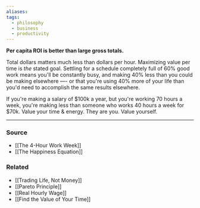 ```yaml
---
aliases: 
tags:
  - philosophy
  - business
  - productivity
---
```

**Per capita ROI is better than large gross totals.**

Total dollars matters much less than dollars per hour. Maximizing value per time is *the* stated goal. Settling for a schedule completely full of 60% good work means you'll be constantly busy, and making 40% less than you could be making elsewhere —- or that you're using 40% more of your life than you'd need to accomplish the same results elsewhere.

If you're making a salary of $100k a year, but you're working 70 hours a week, you're making less than someone who works 40 hours a week for $70k. Value your time & energy. They are you. Value yourself.

---

### Source
- [[The 4-Hour Work Week]]
- [[The Happiness Equation]]

### Related
- [[Trading Life, Not Money]]
- [[Pareto Principle]]
- [[Real Hourly Wage]] 
- [[Find the Value of Your Time]]